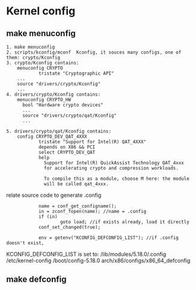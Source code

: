 # Kernel config
## make menuconfig
```
1. make menuconfig
2. scripts/kconfig/mconf  Kconfig, it souces many configs, one of them: crypto/Kconfig
3. crypto/Kconfig contains:
    menuconfig CRYPTO
            tristate "Cryptographic API"
    ...
    source "drivers/crypto/Kconfig"
    ...
4. drivers/crypto/Kconfig contains:
    menuconfig CRYPTO_HW
      bool "Hardware crypto devices"
      ...
      source "drivers/crypto/qat/Kconfig"
      ...
      
5. drivers/crypto/qat/Kconfig contains:
    config CRYPTO_DEV_QAT_4XXX
            tristate "Support for Intel(R) QAT_4XXX"
            depends on X86 && PCI
            select CRYPTO_DEV_QAT
            help
              Support for Intel(R) QuickAssist Technology QAT_4xxx
              for accelerating crypto and compression workloads.

              To compile this as a module, choose M here: the module
              will be called qat_4xxx.
```
relate source code to generate .config

                name = conf_get_configname();
                in = zconf_fopen(name); //name = .config
                if (in)
                        goto load; //if exists already, load it directly
                conf_set_changed(true);

                env = getenv("KCONFIG_DEFCONFIG_LIST"); //if .config doesn't exist, 
                
   KCONFIG_DEFCONFIG_LIST is set to: /lib/modules/5.18.0/.config /etc/kernel-config /boot/config-5.18.0 arch/x86/configs/x86_64_defconfig

## make defconfig

```

```
